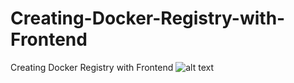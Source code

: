 # Creating-Docker-Registry-with-Frontend
Creating Docker Registry with Frontend
![alt text](https://picsum.photos/id/237/200/300)
